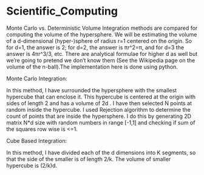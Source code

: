 # Scientific_Computing

Monte Carlo vs. Deterministic Volume Integration methods are compared for computing the volume of the hypersphere. We will be estimating the volume of a d-dimensional (hyper-)sphere of radius r=1 centered on the origin. So for d=1, the answer is 2;
for d=2, the answer is πr^2=π, and for d=3 the answer is 4πr^3/3, etc. There are analytical formulae for higher d as well
but we’re going to pretend we don’t know them (See the Wikipedia page on the volume of the n-ball).The implementation here is done using python.

Monte Carlo Integration:

In this method, I have surrounded the hypersphere with the smallest hypercube that can enclose it.
This hypercube is centered at the origin with sides of length 2 and has a volume of 2d
. I have then
selected N points at random inside the hypercube. I used Rejection algorithm to determine the count
of points that are inside the hypersphere. I do this by generating 2D matrix N*d size with random
numbers in range [-1,1] and checking if sum of the squares row wise is <=1.

Cube Based Integration:

In this method, I have divided each of the d dimensions into K segments, so that the side of
the smaller is of length 2/k. The volume of smaller hypercube is (2/k)d.
